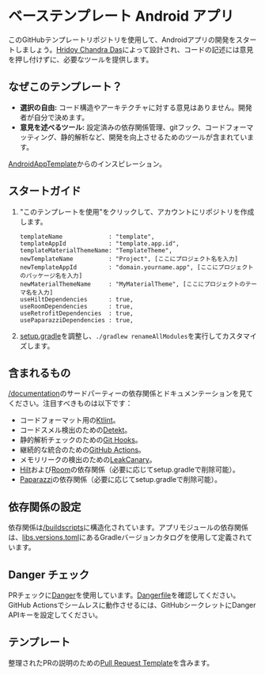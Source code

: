 # ベーステンプレート Android アプリ

このGitHubテンプレートリポジトリを使用して、Androidアプリの開発をスタートしましょう。[Hridoy Chandra Das](https://github.com/ihridoydas)によって設計され、コードの記述には意見を押し付けずに、必要なツールを提供します。

## なぜこのテンプレート？

- **選択の自由:** コード構造やアーキテクチャに対する意見はありません。開発者が自分で決めます。
- **意見を述べるツール:** 設定済みの依存関係管理、gitフック、コードフォーマッティング、静的解析など、開発を向上させるためのツールが含まれています。

[AndroidAppTemplate](https://github.com/AdamMc331/AndroidAppTemplate)からのインスピレーション。

## スタートガイド

1. "このテンプレートを使用"をクリックして、アカウントにリポジトリを作成します。
    ```dsl
    templateName             : "template",
    templateAppId            : "template.app.id",
    templateMaterialThemeName: "TemplateTheme",
    newTemplateName          : "Project", [ここにプロジェクト名を入力]
    newTemplateAppId         : "domain.yourname.app", [ここにプロジェクトのパッケージ名を入力]
    newMaterialThemeName     : "MyMaterialTheme", [ここにプロジェクトのテーマ名を入力]
    useHiltDependencies      : true,
    useRoomDependencies      : true,
    useRetrofitDependencies  : true,
    usePaparazziDependencies : true,
    ```
2. [setup.gradle](buildscripts/setup.gradle)を調整し、`./gradlew renameAllModules`を実行してカスタマイズします。

## 含まれるもの

[/documentation](/documentation)のサードパーティーの依存関係とドキュメンテーションを見てください。注目すべきものは以下です：

- コードフォーマット用の[Ktlint](/documentation/StaticAnalysis.md)。
- コードスメル検出のための[Detekt](/documentation/StaticAnalysis.md)。
- 静的解析チェックのための[Git Hooks](/documentation/GitHooks.md)。
- 継続的な統合のための[GitHub Actions](/documentation/GitHubActions.md)。
- メモリリークの検出のための[LeakCanary](https://square.github.io/leakcanary/)。
- [Hilt](https://developer.android.com/training/dependency-injection/hilt-android)および[Room](https://developer.android.com/training/data-storage/room)の依存関係（必要に応じてsetup.gradleで削除可能）。
- [Paparazzi](https://github.com/cashapp/paparazzi)の依存関係（必要に応じてsetup.gradleで削除可能）。

## 依存関係の設定

依存関係は[/buildscripts](/buildscripts)に構造化されています。アプリモジュールの依存関係は、[libs.versions.toml](gradle/libs.versions.toml)にあるGradleバージョンカタログを使用して定義されています。

## Danger チェック

PRチェックに[Danger](https://danger.systems)を使用しています。[Dangerfile](Dangerfile)を確認してください。GitHub Actionsでシームレスに動作させるには、GitHubシークレットにDanger APIキーを設定してください。

## テンプレート

整理されたPRの説明のための[Pull Request Template](/.github/pull_request_template.md)を含みます。
